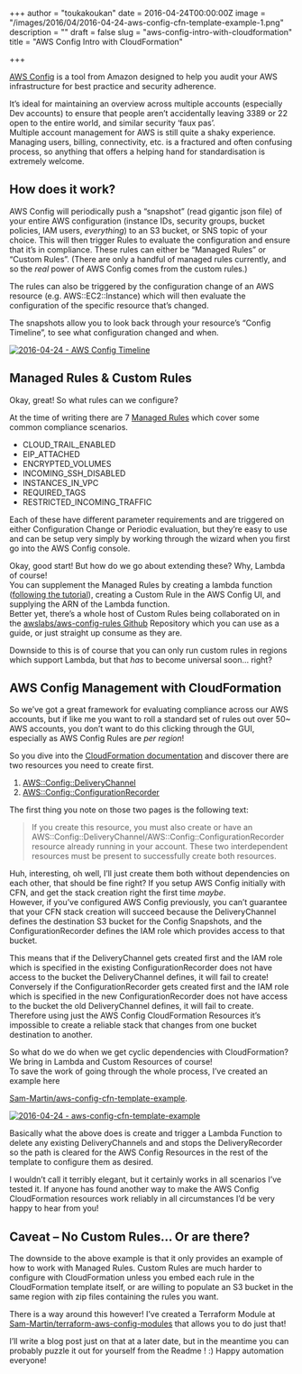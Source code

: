 +++
author = "toukakoukan"
date = 2016-04-24T00:00:00Z
image = "/images/2016/04/2016-04-24-aws-config-cfn-template-example-1.png"
description = ""
draft = false
slug = "aws-config-intro-with-cloudformation"
title = "AWS Config Intro with CloudFormation"

+++

[AWS Config](https://aws.amazon.com/config/) is a tool from Amazon designed to help you audit your AWS infrastructure for best practice and security adherence.

It’s ideal for maintaining an overview across multiple accounts (especially Dev accounts) to ensure that people aren’t accidentally leaving 3389 or 22 open to the entire world, and similar security ‘faux pas’.  
 Multiple account management for AWS is still quite a shaky experience. Managing users, billing, connectivity, etc. is a fractured and often confusing process, so anything that offers a helping hand for standardisation is extremely welcome.


## How does it work?

AWS Config will periodically push a “snapshot” (read gigantic json file) of your entire AWS configuration (instance IDs, security groups, bucket policies, IAM users, *everything*) to an S3 bucket, or SNS topic of your choice. This will then trigger Rules to evaluate the configuration and ensure that it’s in compliance. These rules can either be “Managed Rules” or “Custom Rules”. (There are only a handful of managed rules currently, and so the *real* power of AWS Config comes from the custom rules.)

The rules can also be triggered by the configuration change of an AWS resource (e.g. AWS::EC2::Instance) which will then evaluate the configuration of the specific resource that’s changed.

The snapshots allow you to look back through your resource’s “Config Timeline”, to see what configuration changed and when.

[![2016-04-24 - AWS Config Timeline](/images/2016/04/2016-04-24-AWS-Config-Timeline.png)](/images/2016/04/2016-04-24-AWS-Config-Timeline.png)


## Managed Rules & Custom Rules

Okay, great! So what rules can we configure?

At the time of writing there are 7 [Managed Rules](http://docs.aws.amazon.com/config/latest/developerguide/evaluate-config_use-managed-rules.html) which cover some common compliance scenarios.

- CLOUD_TRAIL\_ENABLED
- EIP_ATTACHED
- ENCRYPTED_VOLUMES
- INCOMING\_SSH_DISABLED
- INSTANCES\_IN_VPC
- REQUIRED_TAGS
- RESTRICTED\_INCOMING_TRAFFIC

Each of these have different parameter requirements and are triggered on either Configuration Change or Periodic evaluation, but they’re easy to use and can be setup very simply by working through the wizard when you first go into the AWS Config console.

Okay, good start! But how do we go about extending these? Why, Lambda of course!  
 You can supplement the Managed Rules by creating a lambda function ([following the tutorial](http://docs.aws.amazon.com/config/latest/developerguide/evaluate-config_develop-rules_nodejs.html)), creating a Custom Rule in the AWS Config UI, and supplying the ARN of the Lambda function.  
 Better yet, there’s a whole host of Custom Rules being collaborated on in the [awslabs/aws-config-rules Github](https://github.com/awslabs/aws-config-rules/) Repository which you can use as a guide, or just straight up consume as they are.

Downside to this is of course that you can only run custom rules in regions which support Lambda, but that *has* to become universal soon… right?


## AWS Config Management with CloudFormation

So we’ve got a great framework for evaluating compliance across our AWS accounts, but if like me you want to roll a standard set of rules out over 50~ AWS accounts, you don’t want to do this clicking through the GUI, especially as AWS Config Rules are *per region*!

So you dive into the [CloudFormation documentation](http://docs.aws.amazon.com/AWSCloudFormation/latest/UserGuide/) and discover there are two resources you need to create first.

1. [AWS::Config::DeliveryChannel](http://docs.aws.amazon.com/AWSCloudFormation/latest/UserGuide/aws-resource-config-deliverychannel.html)
2. [AWS::Config::ConfigurationRecorder](http://docs.aws.amazon.com/AWSCloudFormation/latest/UserGuide/aws-resource-config-configurationrecorder.html)

The first thing you note on those two pages is the following text:

> If you create this resource, you must also create or have an AWS::Config::DeliveryChannel/AWS::Config::ConfigurationRecorder resource already running in your account. These two interdependent resources must be present to successfully create both resources.

Huh, interesting, oh well, I’ll just create them both without dependencies on each other, that should be fine right? If you setup AWS Config initially with CFN, and get the stack creation right the first time *maybe*.  
 However, if you’ve configured AWS Config previously, you can’t guarantee that your CFN stack creation will succeed because the DeliveryChannel defines the destination S3 bucket for the Config Snapshots, and the ConfigurationRecorder defines the IAM role which provides access to that bucket.

This means that if the DeliveryChannel gets created first and the IAM role which is specified in the existing ConfigurationRecorder does not have access to the bucket the DeliveryChannel defines, it will fail to create!  
 Conversely if the ConfigurationRecorder gets created first and the IAM role which is specified in the new ConfigurationRecorder does not have access to the bucket the old DeliveryChannel defines, it will fail to create.  
 Therefore using just the AWS Config CloudFormation Resources it’s impossible to create a reliable stack that changes from one bucket destination to another.

So what do we do when we get cyclic dependencies with CloudFormation? We bring in Lambda and Custom Resources of course!  
 To save the work of going through the whole process, I’ve created an example here

[Sam-Martin/aws-config-cfn-template-example](https://github.com/Sam-Martin/aws-config-cfn-template-example/blob/master/AWS%20Config%20Base.template).

[![2016-04-24 - aws-config-cfn-template-example](/images/2016/04/2016-04-24-aws-config-cfn-template-example-1.png)](/images/2016/04/2016-04-24-aws-config-cfn-template-example-1.png)

Basically what the above does is create and trigger a Lambda Function to delete any existing DeliveryChannels and and stops the DeliveryRecorder so the path is cleared for the AWS Config Resources in the rest of the template to configure them as desired.

I wouldn’t call it terribly elegant, but it certainly works in all scenarios I’ve tested it. If anyone has found another way to make the AWS Config CloudFormation resources work reliably in all circumstances I’d be very happy to hear from you!


## Caveat – No Custom Rules… Or are there?

The downside to the above example is that it only provides an example of how to work with Managed Rules. Custom Rules are much harder to configure with CloudFormation unless you embed each rule in the CloudFormation template itself, or are willing to populate an S3 bucket in the same region with zip files containing the rules you want.

There is a way around this however! I’ve created a Terraform Module at [Sam-Martin/terraform-aws-config-modules](https://github.com/Sam-Martin/terraform-aws-config-module) that allows you to do just that!

I’ll write a blog post just on that at a later date, but in the meantime you can probably puzzle it out for yourself from the Readme ! :)
Happy automation everyone!

